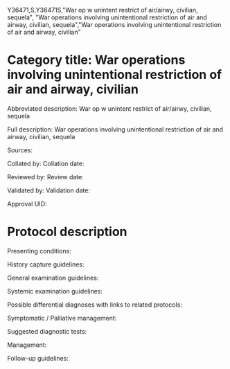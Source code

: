 Y36471,S,Y36471S,"War op w unintent restrict of air/airwy, civilian, sequela", "War operations involving unintentional restriction of air and airway, civilian, sequela","War operations involving unintentional restriction of air and airway, civilian"
# Category title: War operations involving unintentional restriction of air and airway, civilian

Abbreviated description: War op w unintent restrict of air/airwy, civilian, sequela

Full description: War operations involving unintentional restriction of air and airway, civilian, sequela

Sources:

Collated by:
Collation date:

Reviewed by:
Review date:

Validated by:
Validation date:

Approval UID:

# Protocol description

Presenting conditions:

History capture guidelines:

General examination guidelines:

Systemic examination guidelines:

Possible differential diagnoses with links to related protocols:

Symptomatic / Palliative management:

Suggested diagnostic tests:

Management:

Follow-up guidelines:
